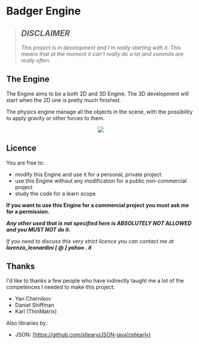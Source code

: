 # Badger Engine

> ## _DISCLAIMER_
> _This project is in development and I'm really starting with it. This means that at the moment it can't really 
do a lot and commits are really often._

## The Engine
The Engine aims to be a both 2D and 3D Engine. The 3D development will start when the 2D one is pretty much 
finished.

The physics engine manage all the objects in the scene, with the possibility to apply gravity or other forces to them.

<div align="center"><img src="http://lorenzoleonardini.altervista.org/engine.gif"></div>

## Licence
You are free to:
  - modify this Engine and use it for a personal, private project
  - use this Engine without any modification for a public non-commercial project
  - study the code for a learn scope
  
**If you want to use this Engine for a commercial project you must ask me for a permission.**

_**Any other used that is not specified here is ABSOLUTELY NOT ALLOWED and you MUST NOT do it.**_

_If you need to discuss this very strict licence you can contact me at    **lorenzo_leonardini [ @ ] yahoo . it**_

## Thanks
I'd like to thanks a few people who have indirectly taught me a lot of the competences I needed to make this project:
  - Yan Chernikov
  - Daniel Shiffman
  - Karl (ThinMatrix)

Also libraries by:
  - JSON: [https://github.com/stleary/JSON-java](stlearly)
